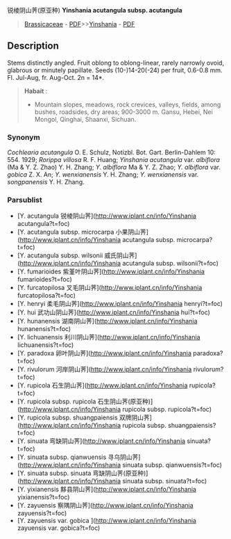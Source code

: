 锐棱阴山荠(原亚种) **Yinshania acutangula subsp. acutangula**

> [Brassicaceae](http://www.iplant.cn/info/Brassicaceae?t=foc) - [PDF](http://www.iplant.cn/foc/pdf/Brassicaceae.pdf)>>[Yinshania](http://www.iplant.cn/info/Yinshania?t=foc) - [PDF](http://www.iplant.cn/foc/pdf/Yinshania.pdf)

## Description

Stems distinctly angled. Fruit oblong to oblong-linear, rarely narrowly ovoid, glabrous or minutely papillate. Seeds (10-)14-20(-24) per fruit, 0.6-0.8 mm. Fl. Jul-Aug, fr. Aug-Oct. 2n = 14*.

> **Habait** : 
>* Mountain slopes, meadows, rock crevices, valleys, fields, among bushes, roadsides, dry areas; 900-3000 m. Gansu, Hebei, Nei Mongol, Qinghai, Shaanxi, Sichuan.

### Synonym
*Cochlearia acutangula* O. E. Schulz, Notizbl. Bot. Gart. Berlin-Dahlem 10: 554. 1929; *Rorippa villosa* R. F. Huang; *Yinshania acutangula* var. *albiflora* (Ma & Y. Z. Zhao) Y. H. Zhang; *Y. albiflora* Ma & Y. Z. Zhao; *Y. albiflora* var. *gobica* Z. X. An; *Y. wenxianensis* Y. H. Zhang; *Y. wenxianensis* var. *songpanensis* Y. H. Zhang.


### Parsublist

* [Y.  acutangula  锐棱阴山荠](http://www.iplant.cn/info/Yinshania acutangula?t=foc)
* [Y.  acutangula subsp. microcarpa  小果阴山荠](http://www.iplant.cn/info/Yinshania acutangula subsp. microcarpa?t=foc)
* [Y.  acutangula subsp. wilsonii  威氏阴山荠](http://www.iplant.cn/info/Yinshania acutangula subsp. wilsonii?t=foc)
* [Y.  fumarioides  紫堇叶阴山荠](http://www.iplant.cn/info/Yinshania fumarioides?t=foc)
* [Y.  furcatopilosa  叉毛阴山荠](http://www.iplant.cn/info/Yinshania furcatopilosa?t=foc)
* [Y.  henryi  柔毛阴山荠](http://www.iplant.cn/info/Yinshania henryi?t=foc)
* [Y.  hui  武功山阴山荠](http://www.iplant.cn/info/Yinshania hui?t=foc)
* [Y.  hunanensis  湖南阴山荠](http://www.iplant.cn/info/Yinshania hunanensis?t=foc)
* [Y.  lichuanensis  利川阴山荠](http://www.iplant.cn/info/Yinshania lichuanensis?t=foc)
* [Y.  paradoxa  卵叶阴山荠](http://www.iplant.cn/info/Yinshania paradoxa?t=foc)
* [Y.  rivulorum  河岸阴山荠](http://www.iplant.cn/info/Yinshania rivulorum?t=foc)
* [Y.  rupicola  石生阴山荠](http://www.iplant.cn/info/Yinshania rupicola?t=foc)
* [Y.  rupicola subsp. rupicola  石生阴山荠(原亚种)](http://www.iplant.cn/info/Yinshania rupicola subsp. rupicola?t=foc)
* [Y.  rupicola subsp. shuangpaiensis  双牌阴山荠](http://www.iplant.cn/info/Yinshania rupicola subsp. shuangpaiensis?t=foc)
* [Y.  sinuata  弯缺阴山荠](http://www.iplant.cn/info/Yinshania sinuata?t=foc)
* [Y.  sinuata subsp. qianwuensis  寻乌阴山荠](http://www.iplant.cn/info/Yinshania sinuata subsp. qianwuensis?t=foc)
* [Y.  sinuata subsp. sinuata  弯缺阴山荠(原亚种)](http://www.iplant.cn/info/Yinshania sinuata subsp. sinuata?t=foc)
* [Y.  yixianensis  黟县阴山荠](http://www.iplant.cn/info/Yinshania yixianensis?t=foc)
* [Y.  zayuensis  察隅阴山荠](http://www.iplant.cn/info/Yinshania zayuensis?t=foc)
* [Y.  zayuensis var. gobica  ](http://www.iplant.cn/info/Yinshania zayuensis var. gobica?t=foc)
